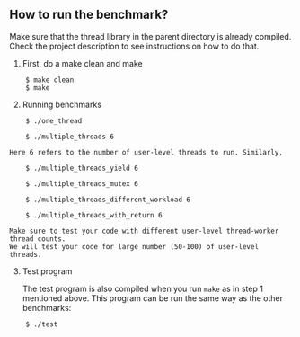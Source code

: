 How to run the benchmark?
-------------------------

Make sure that the thread library in the parent directory is already compiled. Check the project description to see instructions on how to do that.

1. First, do a make clean and make
```
	$ make clean
	$ make
```

2. Running benchmarks
```
	$ ./one_thread
```

```
	$ ./multiple_threads 6
```
	Here 6 refers to the number of user-level threads to run. Similarly,
	
```
	$ ./multiple_threads_yield 6

	$ ./multiple_threads_mutex 6

	$ ./multiple_threads_different_workload 6

	$ ./multiple_threads_with_return 6
```


	Make sure to test your code with different user-level thread-worker thread counts. 
	We will test your code for large number (50-100) of user-level threads.

3. Test program

	The test program is also compiled when you run `make` as in step 1 mentioned above.
	This program can be run the same way as the other benchmarks:
```
	$ ./test
```
